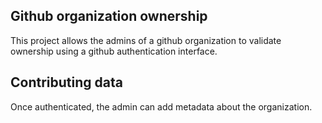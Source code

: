 ## Github organization ownership

This project allows the admins of a github organization to validate ownership using a github authentication interface. 

## Contributing data

Once authenticated, the admin can add metadata about the organization. 